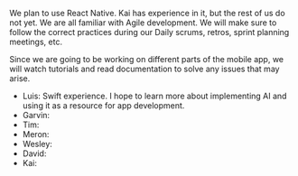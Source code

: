 We plan to use React Native. Kai has experience in it, but the rest of us do not yet. 
We are all familiar with Agile development. 
We will make sure to follow the correct practices during our Daily scrums, retros, sprint planning meetings, etc.

Since we are going to be working on different parts of the mobile app, we will watch tutorials and read documentation to solve any issues that may arise. 

* Luis: Swift experience. I hope to learn more about implementing AI and using it as a resource for app development.
* Garvin: 
* Tim: 
* Meron: 
* Wesley: 
* David: 
* Kai: 
